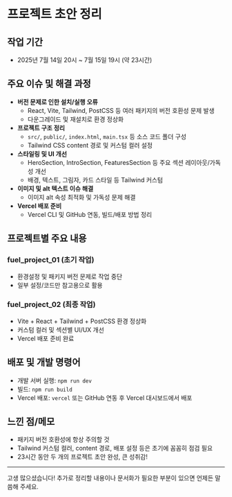 # 프로젝트 초안 정리

## 작업 기간
- 2025년 7월 14일 20시 ~ 7월 15일 19시 (약 23시간)

## 주요 이슈 및 해결 과정
- **버전 문제로 인한 설치/실행 오류**
  - React, Vite, Tailwind, PostCSS 등 여러 패키지의 버전 호환성 문제 발생
  - 다운그레이드 및 재설치로 환경 정상화
- **프로젝트 구조 정리**
  - `src/`, `public/`, `index.html`, `main.tsx` 등 소스 코드 폴더 구성
  - Tailwind CSS content 경로 및 커스텀 컬러 설정
- **스타일링 및 UI 개선**
  - HeroSection, IntroSection, FeaturesSection 등 주요 섹션 레이아웃/가독성 개선
  - 배경, 텍스트, 그림자, 카드 스타일 등 Tailwind 커스텀
- **이미지 및 alt 텍스트 이슈 해결**
  - 이미지 alt 속성 최적화 및 가독성 문제 해결
- **Vercel 배포 준비**
  - Vercel CLI 및 GitHub 연동, 빌드/배포 방법 정리

## 프로젝트별 주요 내용

### fuel_project_01 (초기 작업)
- 환경설정 및 패키지 버전 문제로 작업 중단
- 일부 설정/코드만 참고용으로 활용

### fuel_project_02 (최종 작업)
- Vite + React + Tailwind + PostCSS 환경 정상화
- 커스텀 컬러 및 섹션별 UI/UX 개선
- Vercel 배포 준비 완료

## 배포 및 개발 명령어
- 개발 서버 실행: `npm run dev`
- 빌드: `npm run build`
- Vercel 배포: `vercel` 또는 GitHub 연동 후 Vercel 대시보드에서 배포

## 느낀 점/메모
- 패키지 버전 호환성에 항상 주의할 것
- Tailwind 커스텀 컬러, content 경로, 배포 설정 등은 초기에 꼼꼼히 점검 필요
- 23시간 동안 두 개의 프로젝트 초안 완성, 큰 성취감!

---

고생 많으셨습니다! 추가로 정리할 내용이나 문서화가 필요한 부분이 있으면 언제든 말씀해 주세요.
